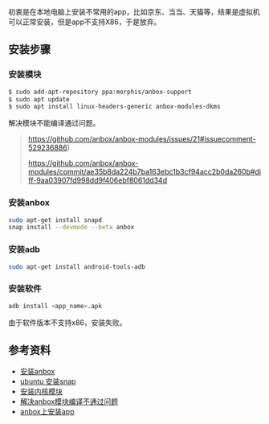 初衷是在本地电脑上安装不常用的app，比如京东、当当、天猫等，结果是虚拟机可以正常安装，但是app不支持X86，于是放弃。



## 安装步骤

### 安装模块

```bash
$ sudo add-apt-repository ppa:morphis/anbox-support
$ sudo apt update
$ sudo apt install linux-headers-generic anbox-modules-dkms
```



解决模块不能编译通过问题。

> https://github.com/anbox/anbox-modules/issues/21#issuecomment-529236886)
>
> https://github.com/anbox/anbox-modules/commit/ae35b8da224b7ba163ebc1b3cf94acc2b0da260b#diff-9aa03907fd998dd9f406ebf8061dd34d



### 安装anbox

```bash
sudo apt-get install snapd
snap install --devmode --beta anbox
```



### 安装adb

```bash
sudo apt-get install android-tools-adb
```



### 安装软件

```bash
adb install <app_name>.apk
```



由于软件版本不支持x86，安装失败。



## 参考资料

* [安装anbox](https://docs.anbox.io/userguide/install.html)
* [ubuntu 安装snap](https://snapcraft.io/docs/installing-snap-on-ubuntu)
* [安装内核模块](https://docs.anbox.io/userguide/install_kernel_modules.html)
* [解决anbox模块编译不通过问题](https://github.com/anbox/anbox-modules/issues/21#issuecomment-529236886)
* [anbox上安装app](https://www.reallinuxuser.com/how-to-run-android-apps-in-linux-mint-with-anbox/)

